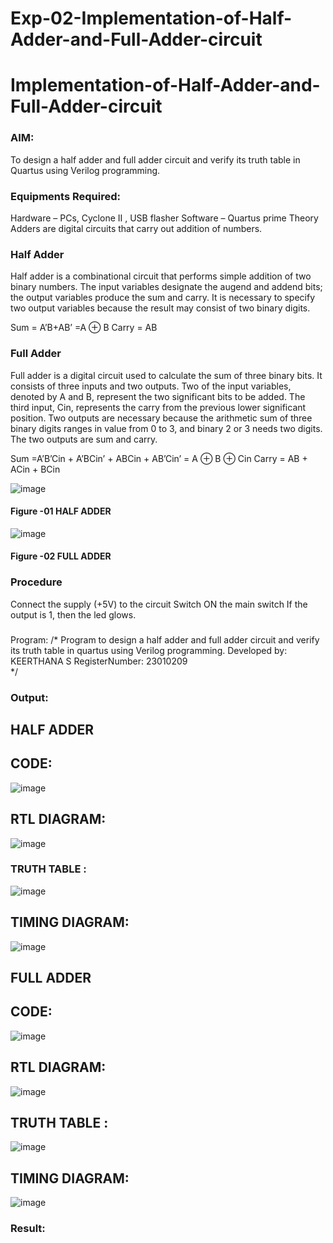 # Exp-02-Implementation-of-Half-Adder-and-Full-Adder-circuit

# Implementation-of-Half-Adder-and-Full-Adder-circuit
### AIM:
To design a half adder and full adder circuit and verify its truth table in Quartus using Verilog programming.

### Equipments Required:
Hardware – PCs, Cyclone II , USB flasher
Software – Quartus prime
Theory
Adders are digital circuits that carry out addition of numbers.

### Half Adder
Half adder is a combinational circuit that performs simple addition of two binary numbers. The input variables designate the augend and addend bits; the output variables produce the sum and carry. It is necessary to specify two output variables because the result may consist of two binary digits.

Sum = A’B+AB’ =A ⊕ B Carry = AB

### Full Adder
Full adder is a digital circuit used to calculate the sum of three binary bits. It consists of three inputs and two outputs. Two of the input variables, denoted by A and B, represent the two significant bits to be added. The third input, Cin, represents the carry from the previous lower significant position. Two outputs are necessary because the arithmetic sum of three binary digits ranges in value from 0 to 3, and binary 2 or 3 needs two digits. The two outputs are sum and carry.

Sum =A’B’Cin + A’BCin’ + ABCin + AB’Cin’ = A ⊕ B ⊕ Cin Carry = AB + ACin + BCin

 ![image](https://user-images.githubusercontent.com/36288975/163552156-a13e5a56-c638-4110-97d9-8896907c8d25.png)

#### Figure -01 HALF ADDER 


![image](https://user-images.githubusercontent.com/36288975/163552057-b3547877-6d07-45b4-b7e0-bcfebfad9e1d.png)

#### Figure -02 FULL ADDER 

### Procedure

Connect the supply (+5V) to the circuit
Switch ON the main switch
If the output is 1, then the led glows.
### 
Program:
/*
Program to design a half adder and full adder circuit and verify its truth table in quartus using Verilog programming.
Developed by: KEERTHANA S
RegisterNumber: 23010209  
*/


### Output:

## HALF ADDER

## CODE:

![image](https://github.com/keerthanasivakumar02/Exp-02-Implementation-of-Half-Adder-and-Full-Adder-circuit/assets/150827397/9fc67b25-a283-4a77-a11b-8c8525c7e154)

## RTL DIAGRAM:

![image](https://github.com/keerthanasivakumar02/Exp-02-Implementation-of-Half-Adder-and-Full-Adder-circuit/assets/150827397/d789619a-2a4e-4141-8821-6984e17b421d)

 
### TRUTH TABLE :
![image](https://github.com/keerthanasivakumar02/Exp-02-Implementation-of-Half-Adder-and-Full-Adder-circuit/assets/150827397/40382d95-b67f-4dfc-82aa-4501422cd60c)

## TIMING DIAGRAM:

![image](https://github.com/keerthanasivakumar02/Exp-02-Implementation-of-Half-Adder-and-Full-Adder-circuit/assets/150827397/540dc199-d0a8-48f7-8269-9563fe90210b)

## FULL ADDER

## CODE:

![image](https://github.com/keerthanasivakumar02/Exp-02-Implementation-of-Half-Adder-and-Full-Adder-circuit/assets/150827397/e2c07bc5-74b4-4443-98c9-38904e5c1f81)

## RTL DIAGRAM:

![image](https://github.com/keerthanasivakumar02/Exp-02-Implementation-of-Half-Adder-and-Full-Adder-circuit/assets/150827397/2cf00254-62d3-46cc-89ca-ea218701c68d)

## TRUTH TABLE :

![image](https://github.com/keerthanasivakumar02/Exp-02-Implementation-of-Half-Adder-and-Full-Adder-circuit/assets/150827397/98cbc07f-ca53-4e8e-ae50-6877dc351d8d)

## TIMING DIAGRAM:

![image](https://github.com/keerthanasivakumar02/Exp-02-Implementation-of-Half-Adder-and-Full-Adder-circuit/assets/150827397/9c8f00d2-dd7f-46e9-9af5-86f43ecb9ebf)





### Result:
